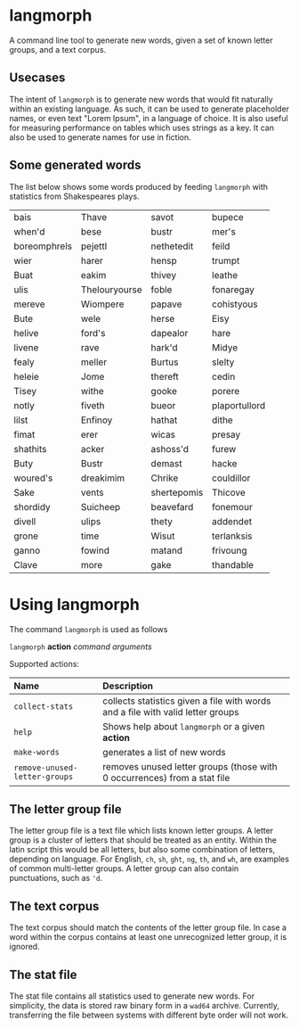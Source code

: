 # langmorph

A command line tool to generate new words, given a set of known letter groups, and a text corpus.

## Usecases

The intent of `langmorph` is to generate new words that would fit naturally within an existing language. As such, it can be used to generate placeholder names, or even text "Lorem Ipsum", in a language of choice. It is also useful for measuring performance on tables which uses strings as a key. It can also be used to generate names for use in fiction.

## Some generated words

The list below shows some words produced by feeding `langmorph` with statistics from Shakespeares plays.

|                 |                   |                 |                |
| :---            | :---              | :---            | :---           |
| bais            | Thave             | savot           | bupece         |
| when'd          | bese              | bustr           | mer's          |
| boreomphrels    | pejettl           | nethetedit      | feild          |
| wier            | harer             | hensp           | trumpt         |
| Buat            | eakim             | thivey          | leathe         |
| ulis            | Thelouryourse     | foble           | fonaregay      |
| mereve          | Wiompere          | papave          | cohistyous     |
| Bute            | wele              | herse           | Eisy           |
| helive          | ford's            | dapealor        | hare           |
| livene          | rave              | hark'd          | Midye          |
| fealy           | meller            | Burtus          | slelty         |
| heleie          | Jome              | thereft         | cedin          |
| Tisey           | withe             | gooke           | porere         |
| notly           | fiveth            | bueor           | plaportullord  |
| lilst           | Enfinoy           | hathat          | dithe          |
| fimat           | erer              | wicas           | presay         |
| shathits        | acker             | ashoss'd        | furew          |
| Buty            | Bustr             | demast          | hacke          |
| woured's        | dreakimim         | Chrike          | couldillor     |
| Sake            | vents             | shertepomis     | Thicove        |
| shordidy        | Suicheep          | beavefard       | fonemour       |
| divell          | ulips             | thety           | addendet       |
| grone           | time              | Wisut           | terlanksis     |
| ganno           | fowind            | matand          | frivoung       |
| Clave           | more              | gake            | thandable      |

# Using langmorph

The command `langmorph` is used as follows

`langmorph` **action** *command arguments*

Supported actions:

| Name                          | Description                                                                     |
| :---                          | :---                                                                            |
| `collect-stats`               | collects statistics given a file with words and a file with valid letter groups |
| `help`                        | Shows help about `langmorph` or a given **action**                              |
| `make-words`                  | generates a list of new words                                                   |
| `remove-unused-letter-groups` | removes unused letter groups (those with 0 occurrences) from a stat file        |

## The letter group file

The letter group file is a text file which lists known letter groups. A letter group is a cluster of letters that should be treated as an entity. Within the latin script this would be all letters, but also some combination of letters, depending on language. For English, `ch`, `sh`, `ght`, `ng`, `th`, and `wh`, are examples of common multi-letter groups. A letter group can also contain punctuations, such as `'d`.

## The text corpus

The text corpus should match the contents of the letter group file. In case a word within the corpus contains at least one unrecognized letter group, it is ignored.

## The stat file

The stat file contains all statistics used to generate new words. For simplicity, the data is stored raw binary form in a `wad64` archive. Currently, transferring the file between systems with different byte order will not work.